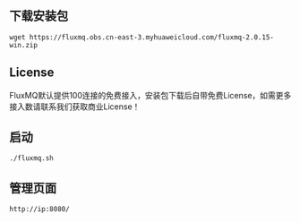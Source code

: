 ## 下载安装包
```shell
wget https://fluxmq.obs.cn-east-3.myhuaweicloud.com/fluxmq-2.0.15-win.zip
```
## License
FluxMQ默认提供100连接的免费接入，安装包下载后自带免费License，如需更多接入数请联系我们获取商业License！

## 启动
```shell
./fluxmq.sh
```
## 管理页面
```shell
http://ip:8080/
```